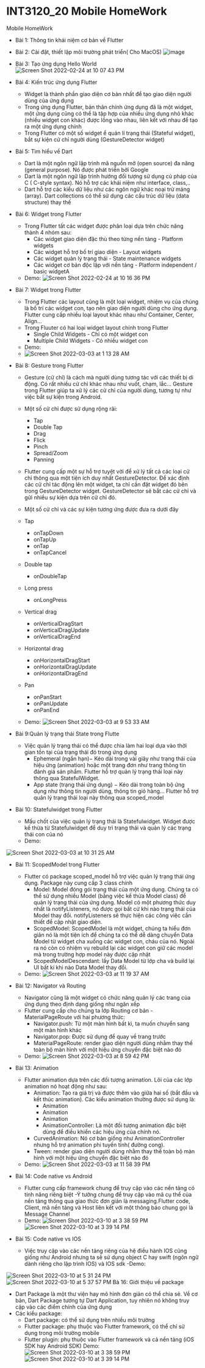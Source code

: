 # INT3120_20 Mobile HomeWork

Mobile HomeWork

- Bài  1: Thông tin khái niệm cơ bản về Flutter
- Bài 2: Cài đặt, thiết lập môi trường phát triển( Cho MacOS)
![image](https://user-images.githubusercontent.com/62343946/155546484-b0b826cf-ba67-4212-82a3-37f07d4e927c.png)
- Bài 3: Tạo ứng dụng Hello World
![Screen Shot 2022-02-24 at 10 07 43 PM](https://user-images.githubusercontent.com/62343946/155550689-13889793-5c7f-4111-9d1f-2f2daa1e7579.png)


- Bài 4: Kiến trúc ứng dụng Flutter
  - Widget là thành phần giao diện cơ bản nhất để tạo giao diện người dùng của ứng dụng
  - Trong ứng dụng Flutter, bản thân chính ứng dụng đã là một widget, một ứng dụng cũng có thể là tập hợp của nhiều ứng dụng nhỏ khác (nhiều widget con khác) được lồng vào nhau, liên kết với nhau để tạo ra một ứng dụng chính
  - Trong Flutter có một số widget ể quản lí trạng thái  (Stateful widget), bắt sự kiện cử chỉ người dùng (GestureDetector widget)
- Bài 5: Tìm hiểu về Dart
  - Dart là một ngôn ngữ lập trình mã nguồn mở (open source) đa năng (general purpose). Nó được phát triển bởi Google
  - Dart là một ngôn ngữ lập trình hướng đối tượng sử dụng cú pháp của C ( C-style syntax). Nó hỗ trợ các khái niệm như interface, class,..
  - Dart hỗ trợ các kiểu dữ liệu như các ngôn ngữ khác  noại trừ mảng (array). Dart collections có thể sử dụng các cấu trúc dữ liệu (data structure) thay thế
- Bài 6: Widget trong Flutter
  - Trong Flutter tất các widget được phân loại dựa trên chức năng thành 4 nhóm sau:
    - Các widget giao diện đặc thù theo từng nền tảng - Platform widgets
    - Các widget hỗ trợ bố trí giao diện - Layout widgets
    - Các widget quản lý trạng thái - State maintenance widgets
    - Các widget cơ bản độc lập với nền tảng - Platform independent / basic widgetA
  - Demo:
![Screen Shot 2022-02-24 at 10 16 36 PM](https://user-images.githubusercontent.com/62343946/155552449-1394972a-237b-4e09-af33-2a0a0333d397.png)
- Bài 7: Widget trong Flutter
  - Trong Flutter các layout cũng là một loại widget, nhiệm vụ của chúng là bố trí các widget con, tạo nên giao diện người dùng cho ứng dụng. Flutter cung cấp nhiều loại layout khác nhau như Container, Center, Align... 
  - Trong Fluuter có hai  loại widget layout chính trong Flutter
    - Single Child Widgets - Chỉ có một widget con
    - Multiple Child Widgets - Có nhiều widget con
  - Demo:
  - ![Screen Shot 2022-03-03 at 1 13 28 AM](https://user-images.githubusercontent.com/62343946/156422848-bac8e947-a64b-43cb-aa5f-27fb5b11e8a9.png)

- Bài 8: Gesture trong Flutter
  - Gesture (cử chỉ) là cách mà người dùng tương tác với các thiết bị di động. Có rất nhiều cử chỉ khác nhau như vuốt, chạm, lắc... Gesture  trong Flutter giúp ta xử lý các cử chỉ của người dùng, tương tự như việc bắt sự kiện trong Android. 
  - Một số cử chỉ được sử dụng rộng rãi:
    - Tap
    - Double Tap
    - Drag
    - Flick
    - Pinch
    - Spread/Zoom
    - Panning
   - Flutter cung cấp một sự hỗ trợ tuyệt vời để xử lý tất cả các loại cử chỉ thông qua một tiện ích duy nhất GestureDetector.  Để xác định các cử chỉ tác động lên một widget, ta chỉ cần đặt widget đó bên trong GestureDetector widget. GestureDetector sẽ bắt các cử chỉ và gửi nhiều sự kiện dựa trên cử chỉ đó.
   - Một số cử chỉ và các sự kiện tương ứng được đưa ra dưới đây
    - Tap
      - onTapDown
      - onTapUp
      - onTap
      - onTapCancel
    - Double tap
      - onDoubleTap
    - Long press
      - onLongPress
    - Vertical drag
      - onVerticalDragStart
      - onVerticalDragUpdate
      - onVerticalDragEnd
    - Horizontal drag
      - onHorizontalDragStart
      - onHorizontalDragUpdate
      - onHorizontalDragEnd
    - Pan
      - onPanStart
      - onPanUpdate
      - onPanEnd

  - Demo:
![Screen Shot 2022-03-03 at 9 53 33 AM](https://user-images.githubusercontent.com/62343946/156488163-8ee6064a-b4c0-464c-a674-fc07276889fd.png)

- Bài 9:Quản lý trạng thái State trong Flutte
  - Việc quản lý trạng thái có thể được chia làm hai loại dựa vào thời gian tồn tại của trạng thái đó trong ứng dụng
    - Ephemeral (ngắn hạn)− Kéo dài trong vài giây như trạng thái của hiệu ứng (animation) hoặc một trang đơn như trang thông tin đánh giá sản phẩm. Flutter hỗ trợ quản lý trạng thái loại này thông qua StatefulWidget.
    - App state (trạng thái ứng dụng) − Kéo dài trong toàn bộ ứng dụng như thông tin người dùng, thông tin giỏ hàng... Flutter hỗ trợ quản lý trạng thái loại này thông qua scoped_model

- Bài 10: Statefulwidget trong Flutter
  - Mấu chốt của việc quản lý trạng thái là Statefulwidget. Widget được kế thừa từ Statefulwidget để duy trì trạng thái và quản lý các trạng thái con của nó
  - Demo:
 
![Screen Shot 2022-03-03 at 10 31 25 AM](https://user-images.githubusercontent.com/62343946/156492296-72e5b333-dde5-4d64-9a7b-b8c3ecc130ec.png)

- Bài 11: ScopedModel trong Flutter
  - Flutter có package scoped_model hỗ trợ việc quản lý trạng thái ứng dụng. Package này cung cấp 3 class chính
    - Model: Model đóng gói trạng thái của một ứng dụng. Chúng ta có thể sử dụng nhiều Model (bằng việc kế thừa Model class) để quản lý trạng thái của ứng dụng. Model có một phương thức duy nhất là notifyListeners, nó được gọi bất cứ khi nào trạng thái của Model thay đổi. notifyListeners sẽ thực hiện các công việc cần thiết để cập nhật giao diện.
    - ScopedModel: ScopedModel là một widget, chúng ta hiểu đơn giản nó là một tiện ích để chúng ta có thể dễ dàng chuyển Data Model từ widget cha xuống các widget con, cháu của nó. Ngoài ra nó còn có nhiệm vụ rebuild lại các widget con giữ các model mà trong trường hợp model này được cập nhật
    - ScopedModelDescendant: lấy Data Model từ lớp cha và build lại UI bất kí khi nào Data Model thay đổi.
   - Demo:
   ![Screen Shot 2022-03-03 at 11 19 37 AM](https://user-images.githubusercontent.com/62343946/156495741-0c3dace6-ed20-4936-8964-5b30bdc056ac.png)
   
- Bài 12: Navigator và Routing
  - Navigator cũng là một widget có chức năng quản lý các trang của ứng dụng theo định dạng giống như ngăn xếp
  - Flutter cung cấp cho chúng ta lớp Routing cơ bản - MaterialPageRoute với hai phương thức:
    - Navigator.push: Từ một màn hình bất kì, ta muốn chuyển sang một màn hình khác
    - Navigator.pop: Được sử dụng để quay về trang trước
    - MaterialPageRoute: render giao diện người dùng nhằm thay thế toàn bộ màn hình với một hiệu ứng chuyển đặc biệt nào đó
   - Demo:
   ![Screen Shot 2022-03-03 at 8 59 42 PM](https://user-images.githubusercontent.com/62343946/156584462-bf1bab9f-b6fc-4b11-8456-5482ed6ea17f.png)
- Bài 13: Animation
  - Flutter animation dựa trên các đối tượng animation. Lõi của các lớp animation nó hoạt động như sau:
    - Animation: Tạo ra giá trị và được thêm vào giữa hai số (bắt đầu và kết thúc animation). Các kiểu animation thường được sử dụng là:
        - Animation <double>
        - Animation <Color>
        - Animation <Size>
        - AnimationController: Là một đối tượng animation đặc biệt dùng để điều khiển các  hiệu ứng của chính nó. 
    - CurvedAnimation: Nó cơ bản giống như AnimationController nhưng hỗ trợ animation phi tuyến tính( đường cong). 
    - Tween<T>:  render giao diện người dùng nhằm thay thế toàn bộ màn hình với một hiệu ứng chuyển đặc biệt nào đó
   - Demo:
![Screen Shot 2022-03-03 at 11 58 39 PM](https://user-images.githubusercontent.com/62343946/156616414-e29a8ae0-1206-4c08-aef4-2748ba3953dd.png)
- Bài 14: Code native vs Android
  - Flutter cung cấp framework chung để truy cập vào các nền tảng có tính năng riêng biệt
  -Ý tưởng chung để truy cập vào mã cụ thể của nền tảng thông qua giao thức đơn giản là messaging.Flutter code, Client, mã nền tảng và Host liên kết với một thông báo chung gọi là Message Channel
  - Demo:
  ![Screen Shot 2022-03-10 at 3 38 59 PM](https://user-images.githubusercontent.com/62343946/157636061-873e7cf7-6df4-4298-bd51-af2719ad0156.png)
  ![Screen Shot 2022-03-10 at 3 39 14 PM](https://user-images.githubusercontent.com/62343946/157636109-196b39ca-c675-44da-bf90-1658ba0decde.png)
- Bài 15: Code native vs IOS
  - Việc truy cập vào các nền tảng riêng của hệ điều hành IOS cũng giống như Android nhưng ta sẽ sử dụng object C hay swift (ngôn ngữ dành riêng cho lập trình IOS)  và IOS sdk
  -Demo:
  
![Screen Shot 2022-03-10 at 5 31 24 PM](https://user-images.githubusercontent.com/62343946/157653213-5a289da3-ef9f-4606-9786-66694ce99804.png)
![Screen Shot 2022-03-10 at 5 37 57 PM](https://user-images.githubusercontent.com/62343946/157653227-d1c51b28-6577-4162-9041-f575460fb613.png)
Bà 16: Giới thiệu về package
 - Dart Package là một thư viện hay mô hình đơn giản có thể chia sẻ. Về cơ bản, Dart Package tương tự Dart Application, tuy nhiên nó không truy cập vào các điểm chính của ứng dụng
 - Các kiểu package:
   - Dart package: có thể sử dụng trên nhiều môi trường
   - Flutter package: phụ thuộc vào Flutter framework, có thể chỉ sử dụng trong môi trường mobile
   - Flutter plugin: phụ thuộc vào Flutter framework và cả nền tảng (iOS SDK hay Android SDK)
  Demo:
  ![Screen Shot 2022-03-10 at 3 38 59 PM](https://user-images.githubusercontent.com/62343946/157654376-491961cb-f0fa-4eb5-96bd-12a1b53887f8.png)
![Screen Shot 2022-03-10 at 3 39 14 PM](https://user-images.githubusercontent.com/62343946/157654385-c798429e-c570-4b85-b970-9d562cb77ca0.png)

  

